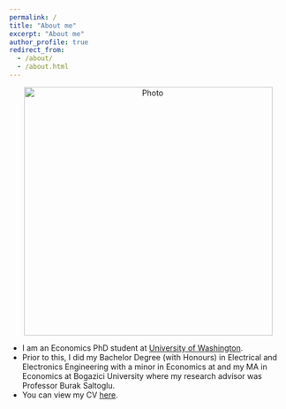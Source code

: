 ```yaml
---
permalink: /
title: "About me"
excerpt: "About me"
author_profile: true
redirect_from: 
  - /about/
  - /about.html
---
```


<p align="center">
  <img src="https://yigitokar.github.io/images/profile2.png?raw=true" alt="Photo" style="width: 450px;"/> 
</p>

* I am an Economics PhD student at [University of Washington](https://econ.washington.edu/).
* Prior to this, I did my Bachelor Degree (with Honours) in Electrical and Electronics Engineering with a minor in Economics at and my MA in Economics at Bogazici University where my research advisor was Professor Burak Saltoglu.
* You can view my CV [here](yigitokar.github.io/files/YigitOkarResume.pdf).



